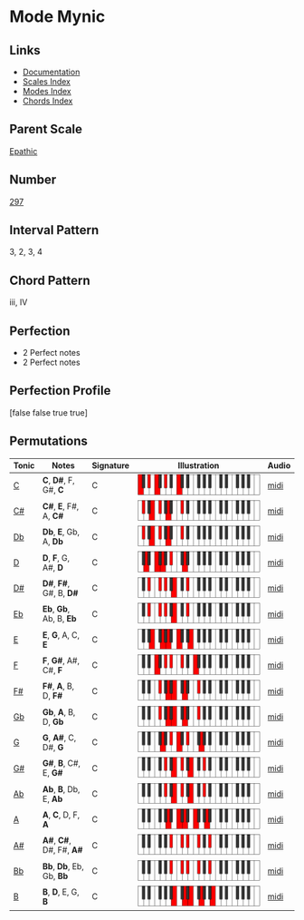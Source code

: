 # Mode Mynic

## Links

- [Documentation](index.md)
- [Scales Index](Scales.md)
- [Modes Index](Modes.md)
- [Chords Index](Chords.md)

## Parent Scale

[Epathic](ScaleEpathic.md)

## Number

[297](https://ianring.com/musictheory/scales/297)

## Interval Pattern

3, 2, 3, 4

## Chord Pattern

iii, IV

## Perfection

- 2 Perfect notes
- 2 Perfect notes

## Perfection Profile

[false false true true]

## Permutations

| Tonic | Notes | Signature | Illustration | Audio |
|-------|-------|-----------|--------------|-------|
| [C](ModeCNaturalMynic.md) | **C**, **D#**, F, G#, **C** | C | ![CNaturalMynic](ModeCNaturalMynic.png) | [midi](https://github.com/edipermadi/music/blob/main/docs/ModeCNaturalMynic.mid?raw=true) |
| [C#](ModeCSharpMynic.md) | **C#**, **E**, F#, A, **C#** | C | ![CSharpMynic](ModeCSharpMynic.png) | [midi](https://github.com/edipermadi/music/blob/main/docs/ModeCSharpMynic.mid?raw=true) |
| [Db](ModeDFlatMynic.md) | **Db**, **E**, Gb, A, **Db** | C | ![DFlatMynic](ModeDFlatMynic.png) | [midi](https://github.com/edipermadi/music/blob/main/docs/ModeDFlatMynic.mid?raw=true) |
| [D](ModeDNaturalMynic.md) | **D**, **F**, G, A#, **D** | C | ![DNaturalMynic](ModeDNaturalMynic.png) | [midi](https://github.com/edipermadi/music/blob/main/docs/ModeDNaturalMynic.mid?raw=true) |
| [D#](ModeDSharpMynic.md) | **D#**, **F#**, G#, B, **D#** | C | ![DSharpMynic](ModeDSharpMynic.png) | [midi](https://github.com/edipermadi/music/blob/main/docs/ModeDSharpMynic.mid?raw=true) |
| [Eb](ModeEFlatMynic.md) | **Eb**, **Gb**, Ab, B, **Eb** | C | ![EFlatMynic](ModeEFlatMynic.png) | [midi](https://github.com/edipermadi/music/blob/main/docs/ModeEFlatMynic.mid?raw=true) |
| [E](ModeENaturalMynic.md) | **E**, **G**, A, C, **E** | C | ![ENaturalMynic](ModeENaturalMynic.png) | [midi](https://github.com/edipermadi/music/blob/main/docs/ModeENaturalMynic.mid?raw=true) |
| [F](ModeFNaturalMynic.md) | **F**, **G#**, A#, C#, **F** | C | ![FNaturalMynic](ModeFNaturalMynic.png) | [midi](https://github.com/edipermadi/music/blob/main/docs/ModeFNaturalMynic.mid?raw=true) |
| [F#](ModeFSharpMynic.md) | **F#**, **A**, B, D, **F#** | C | ![FSharpMynic](ModeFSharpMynic.png) | [midi](https://github.com/edipermadi/music/blob/main/docs/ModeFSharpMynic.mid?raw=true) |
| [Gb](ModeGFlatMynic.md) | **Gb**, **A**, B, D, **Gb** | C | ![GFlatMynic](ModeGFlatMynic.png) | [midi](https://github.com/edipermadi/music/blob/main/docs/ModeGFlatMynic.mid?raw=true) |
| [G](ModeGNaturalMynic.md) | **G**, **A#**, C, D#, **G** | C | ![GNaturalMynic](ModeGNaturalMynic.png) | [midi](https://github.com/edipermadi/music/blob/main/docs/ModeGNaturalMynic.mid?raw=true) |
| [G#](ModeGSharpMynic.md) | **G#**, **B**, C#, E, **G#** | C | ![GSharpMynic](ModeGSharpMynic.png) | [midi](https://github.com/edipermadi/music/blob/main/docs/ModeGSharpMynic.mid?raw=true) |
| [Ab](ModeAFlatMynic.md) | **Ab**, **B**, Db, E, **Ab** | C | ![AFlatMynic](ModeAFlatMynic.png) | [midi](https://github.com/edipermadi/music/blob/main/docs/ModeAFlatMynic.mid?raw=true) |
| [A](ModeANaturalMynic.md) | **A**, **C**, D, F, **A** | C | ![ANaturalMynic](ModeANaturalMynic.png) | [midi](https://github.com/edipermadi/music/blob/main/docs/ModeANaturalMynic.mid?raw=true) |
| [A#](ModeASharpMynic.md) | **A#**, **C#**, D#, F#, **A#** | C | ![ASharpMynic](ModeASharpMynic.png) | [midi](https://github.com/edipermadi/music/blob/main/docs/ModeASharpMynic.mid?raw=true) |
| [Bb](ModeBFlatMynic.md) | **Bb**, **Db**, Eb, Gb, **Bb** | C | ![BFlatMynic](ModeBFlatMynic.png) | [midi](https://github.com/edipermadi/music/blob/main/docs/ModeBFlatMynic.mid?raw=true) |
| [B](ModeBNaturalMynic.md) | **B**, **D**, E, G, **B** | C | ![BNaturalMynic](ModeBNaturalMynic.png) | [midi](https://github.com/edipermadi/music/blob/main/docs/ModeBNaturalMynic.mid?raw=true) |
